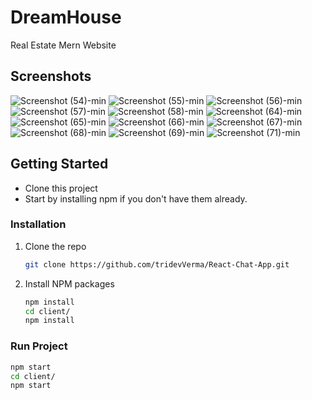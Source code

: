 # DreamHouse
Real Estate Mern Website

## Screenshots

![Screenshot (54)-min](https://github.com/tridevVerma/DreamHouse/assets/47333699/ffa2bf6b-af17-4c36-81d0-4a0636412c33)
![Screenshot (55)-min](https://github.com/tridevVerma/DreamHouse/assets/47333699/82eed53d-c576-4b3c-8c5e-6fd7393606f7)
![Screenshot (56)-min](https://github.com/tridevVerma/DreamHouse/assets/47333699/140c283e-0be4-468f-b27b-e436df21bc55)
![Screenshot (57)-min](https://github.com/tridevVerma/DreamHouse/assets/47333699/6673e875-96b3-4a51-91a6-2c75c3221e85)
![Screenshot (58)-min](https://github.com/tridevVerma/DreamHouse/assets/47333699/df46fc53-0414-4f0d-a475-0ffd88cc80ba)
![Screenshot (64)-min](https://github.com/tridevVerma/DreamHouse/assets/47333699/76dd7020-0cc7-4105-bf28-984dd7a3f86c)
![Screenshot (65)-min](https://github.com/tridevVerma/DreamHouse/assets/47333699/18019c9d-eea5-4086-869c-c0da00777470)
![Screenshot (66)-min](https://github.com/tridevVerma/DreamHouse/assets/47333699/310c87db-a789-499f-875e-8682494e2740)
![Screenshot (67)-min](https://github.com/tridevVerma/DreamHouse/assets/47333699/fbd554ca-d43c-4bf5-adba-4e0cfbeb1161)
![Screenshot (68)-min](https://github.com/tridevVerma/DreamHouse/assets/47333699/57603c37-0d4e-49f7-a853-6214f93a5573)
![Screenshot (69)-min](https://github.com/tridevVerma/DreamHouse/assets/47333699/7f9571e6-d59d-44eb-b53b-b041488406eb)
![Screenshot (71)-min](https://github.com/tridevVerma/DreamHouse/assets/47333699/c2407cab-4f56-4fd0-878c-258d41a0dc02)

## Getting Started

- Clone this project
- Start by installing npm if you don't have them already.

### Installation

1. Clone the repo
   ```sh
   git clone https://github.com/tridevVerma/React-Chat-App.git
   ```
2. Install NPM packages
   ```sh
   npm install
   cd client/
   npm install
   ```
   
### Run Project

  ```sh
  npm start
  cd client/
  npm start
  ```

